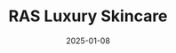 ---  
layout: startup_page  
title: "RAS Luxury Skincare"  
id: "rasluxuryoils.com"  
permalink: "/rasluxuryskincarerasluxuryoils.com01082025/"  
website: "https://www.rasluxuryoils.com/"  
funding_round: "Series A"  
funding_amount: "$5M"  
investors: "Unilever Ventures, Amazon SMBhav Venture Fund, Sixth Sense Ventures, angel investors including the family of Keki Mistry"  
about: "RAS Luxury Skincare is a farm-to-face beauty and personal care brand offering luxury skincare products like serums, moisturizers, and sunscreen. They operate a vertically integrated model and have a strong D2C presence, complemented by significant sales through e-commerce and quick commerce platforms. The company aims to expand its retail footprint significantly."  
markets: "Beauty, Personal Care"  
hq: "Raipur, Chhattisgarh, India"  
founded_year: "2017"  
linkedin: "https://www.linkedin.com/company/rasluxuryskincare"  
twitter: "https://twitter.com/rasluxuryoils"  
instagram: ""  
facebook: "https://www.facebook.com/rasluxuryoilsfb"  
crunchbase: ""  
pitchbook: "https://pitchbook.com/profiles/company/497234-71"  

date_display: "08-Jan-2025"  
date: "2025-01-08"

# SEO Optimization  
meta_title: "RAS Luxury Skincare - Series A Funding ($5M)"  
meta_description: "RAS Luxury Skincare, RAS Luxury Skincare is a farm-to-face beauty and personal care brand offering luxury skincare products like serums, moisturizers, and sunscreen. They ..."  
meta_keywords: "RAS Luxury Skincare, Beauty, Personal Care, Series A funding"  
canonical_url: "https://startup.projectstartups.com/rasluxuryskincarerasluxuryoils.com01082025/"  
---